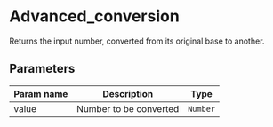 Advanced_conversion
==========

Returns the input number, converted from its original base to another.

Parameters
----------

| Param name | Description | Type     |
 ------------|-------------|----------
| value      | Number to be converted | `Number` |
